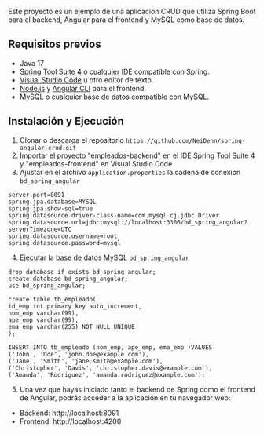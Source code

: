 Este proyecto es un ejemplo de una aplicación CRUD que utiliza Spring Boot para el backend, Angular para el frontend y MySQL como base de datos.

## Requisitos previos
- Java 17
- [Spring Tool Suite 4](https://spring.io/tools) o cualquier IDE compatible con Spring.
- [Visual Studio Code](https://code.visualstudio.com/) u otro editor de texto.
- [Node.js](https://nodejs.org/) y [Angular CLI](https://angular.io/cli) para el frontend.
- [MySQL](https://www.mysql.com/) o cualquier base de datos compatible con MySQL.

## Instalación y Ejecución
1. Clonar o descarga el repositorio `https://github.com/NeiDenn/spring-angular-crud.git`
2. Importar el proyecto "empleados-backend" en el IDE Spring Tool Suite 4 y "empleados-frontend" en Visual Studio Code
3. Ajustar en el archivo `application.properties` la cadena de conexión `bd_spring_angular`
```
server.port=8091
spring.jpa.database=MYSQL
spring.jpa.show-sql=true
spring.datasource.driver-class-name=com.mysql.cj.jdbc.Driver
spring.datasource.url=jdbc:mysql://localhost:3306/bd_spring_angular?serverTimezone=UTC
spring.datasource.username=root
spring.datasource.password=mysql
```

4. Ejecutar la base de datos MySQL `bd_spring_angular`
```
drop database if exists bd_spring_angular;
create database bd_spring_angular;
use bd_spring_angular;

create table tb_empleado(
id_emp int primary key auto_increment,
nom_emp varchar(99), 
ape_emp varchar(99), 
ema_emp varchar(255) NOT NULL UNIQUE
);

INSERT INTO tb_empleado (nom_emp, ape_emp, ema_emp )VALUES
('John', 'Doe', 'john.doe@example.com'),
('Jane', 'Smith', 'jane.smith@example.com'),
('Christopher', 'Davis', 'christopher.davis@example.com'),
('Amanda', 'Rodriguez', 'amanda.rodriguez@example.com');
```

5. Una vez que hayas iniciado tanto el backend de Spring como el frontend de Angular, podrás acceder a la aplicación en tu navegador web:

- Backend: http://localhost:8091
- Frontend: http://localhost:4200
